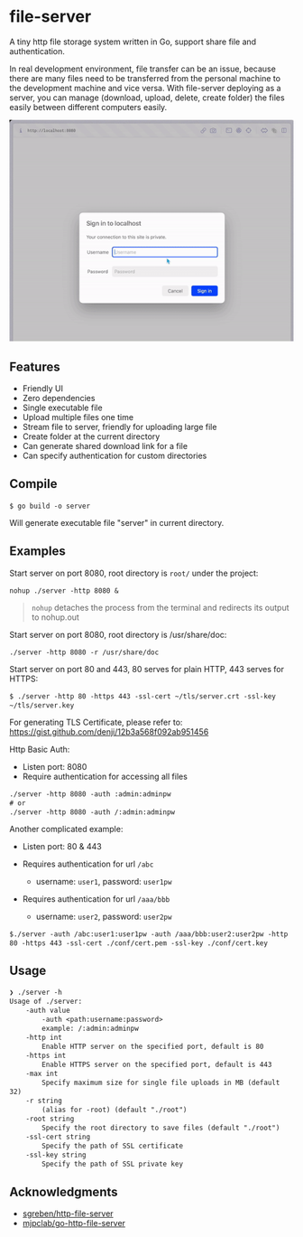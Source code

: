 # file-server

A tiny http file storage system written in Go, support share file and authentication.

In real development environment, file transfer can be an issue, because there are many files need to be transferred from the personal machine to the development machine and vice versa. With file-server deploying as a server, you can manage (download, upload, delete, create folder) the files easily between different computers easily.

![Go HTTP file server pages](doc/server.gif)

## Features

- Friendly UI
- Zero dependencies
- Single executable file
- Upload multiple files one time
- Stream file to server, friendly for uploading large file
- Create folder at the current directory
- Can generate shared download link for a file
- Can specify authentication for custom directories

## Compile

```shell
$ go build -o server
```

Will generate executable file "server" in current directory.

## Examples

Start server on port 8080, root directory is `root/` under the project:

```shell
nohup ./server -http 8080 &
```
> `nohup` detaches the process from the terminal and redirects its output to nohup.out

Start server on port 8080, root directory is /usr/share/doc:

```shell
./server -http 8080 -r /usr/share/doc
```

Start server on port 80 and 443, 80 serves for plain HTTP, 443 serves for HTTPS:

```shell
$ ./server -http 80 -https 443 -ssl-cert ~/tls/server.crt -ssl-key ~/tls/server.key
```

For generating TLS Certificate, please refer to: https://gist.github.com/denji/12b3a568f092ab951456

Http Basic Auth:

- Listen port: 8080
- Require authentication for accessing all files

```shell
./server -http 8080 -auth :admin:adminpw
# or
./server -http 8080 -auth /:admin:adminpw
```

Another complicated example:

- Listen port: 80 & 443
- Requires authentication for url `/abc`
  - username: `user1`, password: `user1pw`

- Requires authentication for url `/aaa/bbb`
  - username: `user2`, password: `user2pw`

```shell
$./server -auth /abc:user1:user1pw -auth /aaa/bbb:user2:user2pw -http 80 -https 443 -ssl-cert ./conf/cert.pem -ssl-key ./conf/cert.key
```

## Usage

```shell
❯ ./server -h
Usage of ./server:
    -auth value
        -auth <path:username:password>
        example: /:admin:adminpw
    -http int
        Enable HTTP server on the specified port, default is 80
    -https int
        Enable HTTPS server on the specified port, default is 443
    -max int
        Specify maximum size for single file uploads in MB (default 32)
    -r string
        (alias for -root) (default "./root")
    -root string
        Specify the root directory to save files (default "./root")
    -ssl-cert string
        Specify the path of SSL certificate
    -ssl-key string
        Specify the path of SSL private key
```

## Acknowledgments

- [sgreben/http-file-server](https://github.com/sgreben/http-file-server)
- [mjpclab/go-http-file-server](https://github.com/mjpclab/go-http-file-server)
